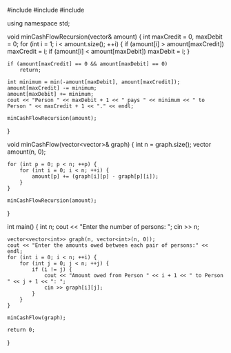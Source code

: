 #include <iostream>
#include <vector>
#include <algorithm>

using namespace std;

void minCashFlowRecursion(vector<int>& amount) {
    int maxCredit = 0, maxDebit = 0;
    for (int i = 1; i < amount.size(); ++i) {
        if (amount[i] > amount[maxCredit])
            maxCredit = i;
        if (amount[i] < amount[maxDebit])
            maxDebit = i;
    }

    if (amount[maxCredit] == 0 && amount[maxDebit] == 0)
        return;

    int minimum = min(-amount[maxDebit], amount[maxCredit]);
    amount[maxCredit] -= minimum;
    amount[maxDebit] += minimum;
    cout << "Person " << maxDebit + 1 << " pays " << minimum << " to Person " << maxCredit + 1 << "." << endl;

    minCashFlowRecursion(amount);
}

void minCashFlow(vector<vector<int>>& graph) {
    int n = graph.size();
    vector<int> amount(n, 0);

    for (int p = 0; p < n; ++p) {
        for (int i = 0; i < n; ++i) {
            amount[p] += (graph[i][p] - graph[p][i]);
        }
    }

    minCashFlowRecursion(amount);
}

int main() {
    int n;
    cout << "Enter the number of persons: ";
    cin >> n;

    vector<vector<int>> graph(n, vector<int>(n, 0));
    cout << "Enter the amounts owed between each pair of persons:" << endl;
    for (int i = 0; i < n; ++i) {
        for (int j = 0; j < n; ++j) {
            if (i != j) {
                cout << "Amount owed from Person " << i + 1 << " to Person " << j + 1 << ": ";
                cin >> graph[i][j];
            }
        }
    }

    minCashFlow(graph);

    return 0;
}
